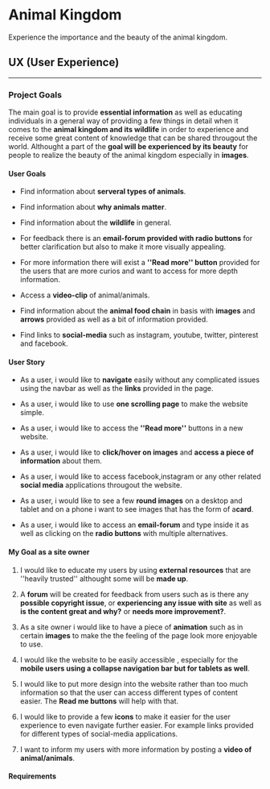 # Animal Kingdom
    
 Experience the importance and the beauty of the animal kingdom.


## UX (User Experience)
----------

### Project Goals

The main goal is to provide **essential information** as well as educating individuals in a general way of providing a few things in detail when it comes to the **animal kingdom and its wildlife** in order to experience and receive some great
content of knowledge that can be shared througout the world. Althought a part of the **goal will be experienced by its beauty** for people to realize the beauty of the animal kingdom especially in **images**.
    



#### User Goals

- Find information about **serveral types of animals**.

- Find information about **why animals matter**.

- Find information about the **wildlife** in general.

- For feedback there is an **email-forum provided with radio buttons** for better clarification but also to make it more visually appealing.

- For more information there will exist a **''Read more'' button** provided for the users that are more curios and want to access for more depth information.

- Access a **video-clip** of animal/animals.

- Find information about the **animal food chain** in basis with  **images** and **arrows** provided as well as a bit of information provided.

- Find links to **social-media** such as instagram, youtube, twitter, pinterest and facebook.



#### User Story

- As a user, i would like to **navigate** easily without any complicated issues using the navbar as well as the **links** provided in the page.

- As a user, i would like to use **one scrolling page** to make the website simple.

- As a user, i would like to access the **''Read more''** buttons in a new website.

- As a user, i would like to **click/hover on images** and **access a piece of information** about them.

- As a user, i would like to access facebook,instagram or any other related **social media** applications througout the website.

- As a user, i would like to see a few **round images** on a desktop and tablet and on a phone i want to see images that has the form of a**card**.

- As a user, i would like to access an **email-forum** and type inside it as well as clicking on the **radio buttons** with multiple alternatives.



#### My Goal as a site owner

1. I would like to educate my users by using **external resources** that are ''heavily trusted'' althought some will be **made up**.

2. A **forum** will be created for feedback from users such as is there any **possible copyright issue**, or **experiencing any issue with site** as well as **is the content great and why?** or **needs more improvement?**.

3. As a site owner i would like to have a piece of **animation** such as in certain **images** to make the the feeling of the page look more enjoyable to use.

4. I would like the website to be easily accessible , especially for the **mobile users using a collapse navigation bar but for tablets as well**.

5. I would like to put more design into the website rather than too much information so that the user can access different types of content easier. The **Read me buttons** will help with that.

6. I would like to provide a few **icons** to make it easier for the user experience to even navigate further easier. For example links provided for different types of social-media applications.

7. I want to inform my users with more information by posting a **video of animal/animals**.


#### Requirements










 

 

